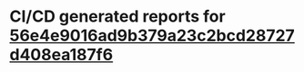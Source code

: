 # CI/CD generated reports for [56e4e9016ad9b379a23c2bcd28727d408ea187f6](https://github.com/hydephp/develop/commit/56e4e9016ad9b379a23c2bcd28727d408ea187f6)
